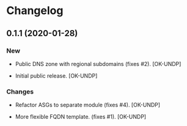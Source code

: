 # Changelog

## 0.1.1 (2020-01-28)

### New

* Public DNS zone with regional subdomains (fixes #2). [OK-UNDP]

* Initial public release. [OK-UNDP]

### Changes

* Refactor ASGs to separate module (fixes #4). [OK-UNDP]

* More flexible FQDN template. (fixes #1). [OK-UNDP]
